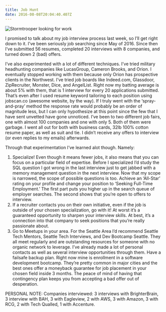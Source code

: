 ```yaml
---
title: Job Hunt
date: 2016-08-08T20:04:40.407Z
---
```

![Stormtrooper looking for work](/img/blog/work.jpg)

I promised to talk about my job interview process last week, so I’ll get right down to it.  I’ve been seriously job searching since May of 2016.  Since then I’ve submitted 56 resumes, completed 20 interviews with 8 companies, and turned down 2 (bad) offers. 

I’ve also experimented with a lot of different techniques.  I’ve tried military headhunting companies like LucasGroup, Cameron Brooks, and Orion.  I eventually stopped working with them because only Orion has prospective clients in the Northwest.  I’ve tried job boards like Indeed.com, Glassdoor, ZipRecruiter, Monster, Dice, and AngelList.  Right now my batting average is about 5% with them, that is 1 interview for every 20 applications submitted.  That’s even after I used resume keyword tailoring to each position using jobscan.co (awesome website, by the way).  If I truly went with the ‘spray-and-pray’ method the response rate would probably be an order of magnitude less, but I can only hypothesize at this point since the few that I have sent unvetted have gone unnoticed. I’ve been to two different job fairs, one with almost 100 companies and one with only 5.  Both of them were garbage.  I went all out for both with business cards, 32lb 100% cotton resume paper, as well as suit and tie.  I didn’t receive any offers to interview (or even replies to my emails) afterwards.  

Through that experimentation I’ve learned alot though.  Namely:

1. Specialize!  Even though it means fewer jobs, it also means that you can focus on a particular field of expertise. Before I specialized I’d study the SQL question I got wrong in the last interview just to get jabbed with a memory management question in the next interview.  Now that my scope is narrowed, the scope of possible questions is too. Achieve an ‘All-Star’ rating on your profile and change your position to ‘Seeking Full-Time Employment.’  The first part puts you higher up in the search queue of employer searches.  The second shows that you’re open to offers to interview.
2. If a recruiter contacts you on their own initiative, even if the job is outside of your chosen specialization, go with it!  At worst it’s a guaranteed opportunity to sharpen your interview skills.  At best, it’s a connection into that company to seek positions that you’re really passionate about.
3. Go to Meetups in your area.  For the Seattle Area I’d recommend Seattle Tech Mentors, Seattle Tech Interviews, and Dev Bootcamp Seattle.  They all meet regularly and are outstanding resources for someone with no organic network to leverage.  I’ve already made a lot of personal contacts as well as several interview opportunities through them. Have a failsafe backup plan.  Right now mine is enrollment in a software development bootcamp.  They’re pretty common in major cities and the best ones offer a moneyback guarantee for job placement in your chosen field inside 3 months. The peace of mind of having that contingency plan keeps you from accepting a bad offer out of desperation.

PERSONAL NOTE: Companies interviewed:   3 interviews with BrighterBrain, 3 interview with BAH, 3 with Eagleview, 2 with AWS, 3 with Amazon, 3 with RCG, 2 with Tech Qualled, 1 with Accenture.
